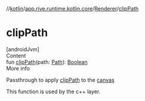 //[kotlin](../../../index.md)/[app.rive.runtime.kotlin.core](../index.md)/[Renderer](index.md)/[clipPath](clip-path.md)



# clipPath  
[androidJvm]  
Content  
fun [clipPath](clip-path.md)(path: [Path](https://developer.android.com/reference/kotlin/android/graphics/Path.html)): [Boolean](https://kotlinlang.org/api/latest/jvm/stdlib/kotlin/-boolean/index.html)  
More info  


Passthrough to apply [clipPath](clip-path.md) to the [canvas](canvas.md)



This function is used by the c++ layer.

  



